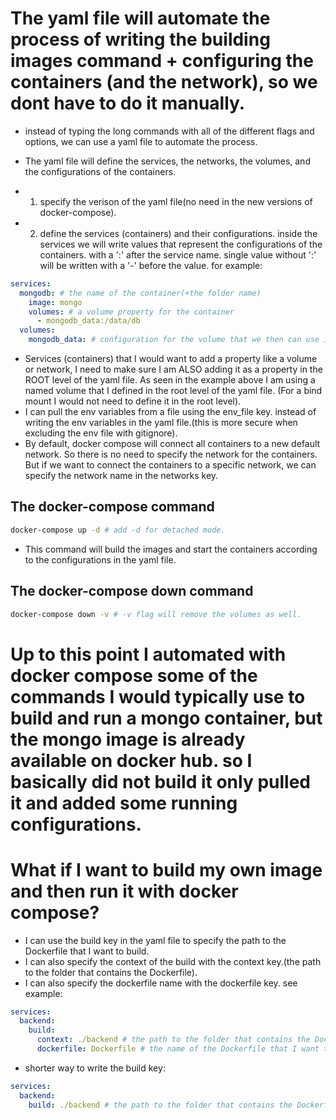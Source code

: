 # The yaml file will automate the process of writing the building images command + configuring the containers (and the network), so we dont have to do it manually.

- instead of typing the long commands with all of the different flags and options, we can use a yaml file to automate the process.
- The yaml file will define the services, the networks, the volumes, and the configurations of the containers.

- 1. specify the verison of the yaml file(no need in the new versions of docker-compose).
- 2. define the services (containers) and their configurations. inside the services we will write values that represent the configurations of the containers. with a ':' after the service name. single value without ':' will be written with a '-' before the value.
     for example:

```yaml
services:
  mongodb: # the name of the container(+the folder name)
    image: mongo
    volumes: # a volume property for the container
      - mongodb_data:/data/db
  volumes:
    mongodb_data: # configuration for the volume that we then can use inside the service (container).
```
* Services (containers) that I would want to add a property like a volume or network, I need to make sure I am ALSO adding it as a property in the ROOT level of the yaml file. As seen in the example above I am using a named volume that I defined in the root level of the yaml file. (For a bind mount I would not need to define it in the root level). 
* I can pull the env variables from a file using the env_file key. instead of writing the env variables in the yaml file.(this is more secure when excluding the env file with gitignore).
* By default, docker compose will connect all containers to a new default network. So there is no need to specify the network for the containers. But if we want to connect the containers to a specific network, we can specify the network name in the networks key.
## The docker-compose command
```bash
docker-compose up -d # add -d for detached mode.
```
- This command will build the images and start the containers according to the configurations in the yaml file.
## The docker-compose down command
```bash
docker-compose down -v # -v flag will remove the volumes as well.
```


# Up to this point I automated with docker compose some of the commands I would typically use to build and run a mongo container, but the mongo image is already available on docker hub. so I basically did not build it only pulled it and added some running configurations.
# What if I want to build my own image and then run it with docker compose? 
- I can use the build key in the yaml file to specify the path to the Dockerfile that I want to build. 
- I can also specify the context of the build with the context key.(the path to the folder that contains the Dockerfile).
- I can also specify the dockerfile name with the dockerfile key. see example:
```yaml
services:
  backend:
    build:
      context: ./backend # the path to the folder that contains the Dockerfile.
      dockerfile: Dockerfile # the name of the Dockerfile that I want to build.
```
- shorter way to write the build key:
```yaml
services:
  backend:
    build: ./backend # the path to the folder that contains the Dockerfile(as long as the Dockerfile is named exactly - Dockerfile).
```
